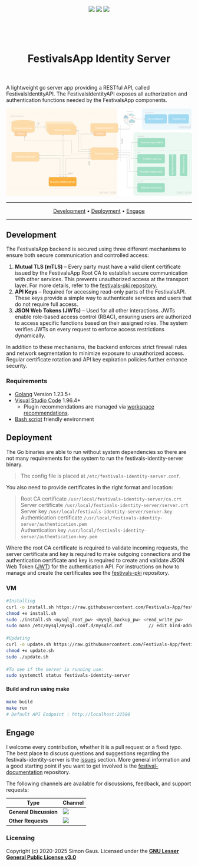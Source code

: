 <p align="center">
   <a href="https://github.com/festivals-app/festivals-identity-server/commits/" title="Last Commit"><img src="https://img.shields.io/github/last-commit/festivals-app/festivals-identity-server?style=flat"></a>
   <a href="https://github.com/festivals-app/festivals-identity-server/issues" title="Open Issues"><img src="https://img.shields.io/github/issues/festivals-app/festivals-identity-server?style=flat"></a>
   <a href="./LICENSE" title="License"><img src="https://img.shields.io/github/license/festivals-app/festivals-identity-server.svg"></a>
</p>

<h1 align="center">
  <br/><br/>
    FestivalsApp Identity Server
  <br/><br/>
</h1>

A lightweight go server app providing a RESTful API, called FestivalsIdentityAPI. The FestivalsIdentityAPI exposes all authorization and authentication functions needed by the FestivalsApp components.

![Figure 1: Architecture Overview Highlighted](https://github.com/Festivals-App/festivals-documentation/blob/main/images/architecture/export/architecture_overview_identity.svg "Figure 1: Architecture Overview Highlighted")

<hr/>
<p align="center">
  <a href="#development">Development</a> •
  <a href="#deployment">Deployment</a> •
  <a href="#engage">Engage</a>
</p>
<hr/>

## Development

The FestivalsApp backend is secured using three different mechanisms to ensure both secure communication and controlled access:  

1. **Mutual TLS (mTLS)** – Every party must have a valid client certificate issued by the FestivalsApp Root CA to establish secure communication with other services. This prevents unauthorized access at the transport layer. For more details, refer to the [festivals-pki repository](https://github.com/Festivals-App/festivals-pki).  
2. **API Keys** – Required for accessing read-only parts of the FestivalsAPI. These keys provide a simple way to authenticate services and users that do not require full access.
3. **JSON Web Tokens (JWTs)** – Used for all other interactions. JWTs enable role-based access control (RBAC), ensuring users are authorized to access specific functions based on their assigned roles. The system verifies JWTs on every request to enforce access restrictions dynamically.

In addition to these mechanisms, the backend enforces strict firewall rules and network segmentation to minimize exposure to unauthorized access. Regular certificate rotation and API key expiration policies further enhance security.

### Requirements

- [Golang](https://go.dev/) Version 1.23.5+
- [Visual Studio Code](https://code.visualstudio.com/download) 1.96.4+
  - Plugin recommendations are managed via [workspace recommendations](https://code.visualstudio.com/docs/editor/extension-marketplace#_recommended-extensions).
- [Bash script](https://en.wikipedia.org/wiki/Bash_(Unix_shell)) friendly environment

## Deployment

The Go binaries are able to run without system dependencies so there are not many requirements for the system to run the festivals-identity-server binary.

  > The config file is placed at `/etc/festivals-identity-server.conf`.

You also need to provide certificates in the right format and location:

  > Root CA certificate           `/usr/local/festivals-identity-server/ca.crt`  
  > Server certificate            `/usr/local/festivals-identity-server/server.crt`  
  > Server key                    `/usr/local/festivals-identity-server/server.key`  
  > Authentication certificate    `/usr/local/festivals-identity-server/authentication.pem`  
  > Authentication key            `/usr/local/festivals-identity-server/authentication-key.pem`  

Where the root CA certificate is required to validate incoming requests, the server certificate and key is required to make outgoing connections
and the authentication certificate and key is required to create and validate JSON Web Token ([JWT](https://de.wikipedia.org/wiki/JSON_Web_Token)) for the authentication API.
For instructions on how to manage and create the certificates see the [festivals-pki](https://github.com/Festivals-App/festivals-pki) repository.

### VM

```bash
#Installing
curl -o install.sh https://raw.githubusercontent.com/Festivals-App/festivals-identity-server/master/operation/install.sh
chmod +x install.sh
sudo ./install.sh <mysql_root_pw> <mysql_backup_pw> <read_write_pw>
sudo nano /etc/mysql/mysql.conf.d/mysqld.cnf          // edit bind-address=<private-ip>

#Updating
curl -o update.sh https://raw.githubusercontent.com/Festivals-App/festivals-identity-server/master/operation/update.sh
chmod +x update.sh
sudo ./update.sh

#To see if the server is running use:
sudo systemctl status festivals-identity-server
```

#### Build and run using make

```bash
make build
make run
# Default API Endpoint : http://localhost:22580
```

## Engage

I welcome every contribution, whether it is a pull request or a fixed typo. The best place to discuss questions and suggestions regarding the festivals-identity-server is the [issues](https://github.com/festivals-app/festivals-identity-server/issues/) section. 
More general information and a good starting point if you want to get involved is the [festival-documentation](https://github.com/Festivals-App/festivals-documentation) repository.

The following channels are available for discussions, feedback, and support requests:

| Type                     | Channel                                                |
| ------------------------ | ------------------------------------------------------ |
| **General Discussion**   | <a href="https://github.com/festivals-app/festivals-documentation/issues/new/choose" title="General Discussion"><img src="https://img.shields.io/github/issues/festivals-app/festivals-documentation/question.svg?style=flat-square"></a> </a>   |
| **Other Requests**    | <a href="mailto:simon@festivalsapp.org" title="Email me"><img src="https://img.shields.io/badge/email-Simon-green?logo=mail.ru&style=flat-square&logoColor=white"></a>   |

### Licensing

Copyright (c) 2020-2025 Simon Gaus. Licensed under the [**GNU Lesser General Public License v3.0**](./LICENSE)
